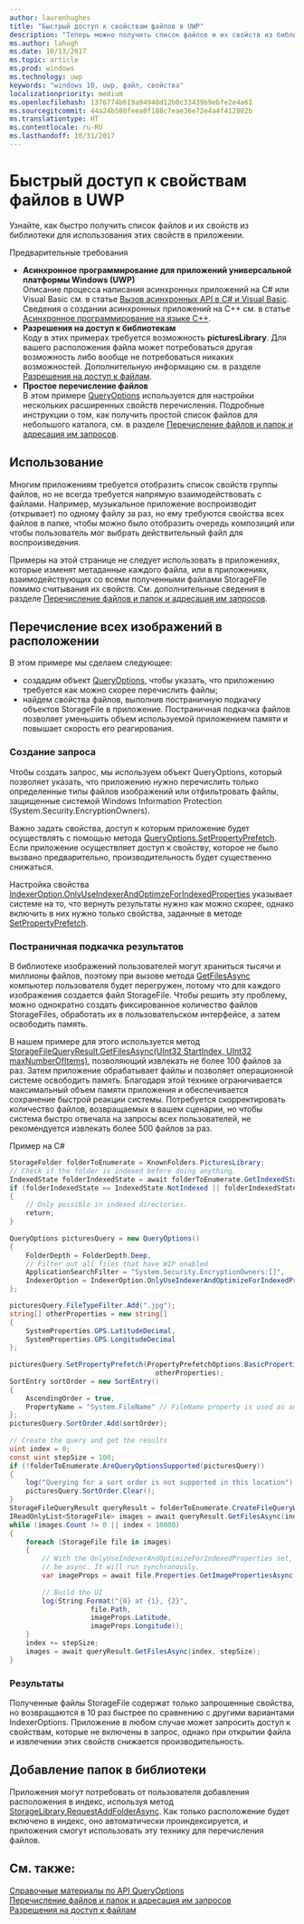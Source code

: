 ```yaml
---
author: laurenhughes
title: "Быстрый доступ к свойствам файлов в UWP"
description: "Теперь можно получить список файлов и их свойств из библиотеки для использования в приложении UWP."
ms.author: lahugh
ms.date: 10/13/2017
ms.topic: article
ms.prod: windows
ms.technology: uwp
keywords: "windows 10, uwp, файл, свойства"
localizationpriority: medium
ms.openlocfilehash: 1376774b619a94940d12b0c33439b9ebfe2e4a61
ms.sourcegitcommit: 44a24b580feea0f188c7eae36e72e4a4f412802b
ms.translationtype: HT
ms.contentlocale: ru-RU
ms.lasthandoff: 10/31/2017
---
```

# <a name="fast-access-to-file-properties-in-uwp"></a>Быстрый доступ к свойствам файлов в UWP 

Узнайте, как быстро получить список файлов и их свойств из библиотеки для использования этих свойств в приложении.  

Предварительные требования 
- **Асинхронное программирование для приложений универсальной платформы Windows (UWP)**     
Описание процесса написания асинхронных приложений на C# или Visual Basic см. в статье [Вызов асинхронных API в C# и Visual Basic](https://docs.microsoft.com/windows/uwp/threading-async/call-asynchronous-apis-in-csharp-or-visual-basic). Сведения о создании асинхронных приложений на C++ см. в статье [Асинхронное программирование на языке C++](https://docs.microsoft.com/windows/uwp/threading-async/asynchronous-programming-in-cpp-universal-windows-platform-apps). 
- **Разрешения на доступ к библиотекам**  
Коду в этих примерах требуется возможность **picturesLibrary**. Для вашего расположения файла может потребоваться другая возможность либо вообще не потребоваться никаких возможностей. Дополнительную информацию см. в разделе [Разрешения на доступ к файлам](https://docs.microsoft.com/windows/uwp/files/file-access-permissions). 
- **Простое перечисление файлов**   
В этом примере [QueryOptions](https://docs.microsoft.com/uwp/api/Windows.Storage.Search.QueryOptions) используется для настройки нескольких расширенных свойств перечисления. Подробные инструкции о том, как получить простой список файлов для небольшого каталога, см. в разделе [Перечисление файлов и папок и адресация им запросов](https://docs.microsoft.com/windows/uwp/files/quickstart-listing-files-and-folders). 

## <a name="usage"></a>Использование  
Многим приложениям требуется отобразить список свойств группы файлов, но не всегда требуется напрямую взаимодействовать с файлами. Например, музыкальное приложение воспроизводит (открывает) по одному файлу за раз, но ему требуются свойства всех файлов в папке, чтобы можно было отобразить очередь композиций или чтобы пользователь мог выбрать действительный файл для воспроизведения. 

Примеры на этой странице не следует использовать в приложениях, которые изменят метаданные каждого файла, или в приложениях, взаимодействующих со всеми полученными файлами StorageFIle помимо считывания их свойств. См. дополнительные сведения в разделе [Перечисление файлов и папок и адресация им запросов](https://docs.microsoft.com/windows/uwp/files/quickstart-listing-files-and-folders). 

## <a name="enumerate-all-the-pictures-in-a-location"></a>Перечисление всех изображений в расположении 
В этом примере мы сделаем следующее:
-  создадим объект [QueryOptions](https://docs.microsoft.com/uwp/api/Windows.Storage.Search.QueryOptions), чтобы указать, что приложению требуется как можно скорее перечислить файлы;
-  найдем свойства файлов, выполнив постраничную подкачку объектов StorageFile в приложение. Постраничная подкачка файлов позволяет уменьшить объем используемой приложением памяти и повышает скорость его реагирования.

### <a name="creating-the-query"></a>Создание запроса 
Чтобы создать запрос, мы используем объект QueryOptions, который позволяет указать, что приложению нужно перечислить только определенные типы файлов изображений или отфильтровать файлы, защищенные системой Windows Information Protection (System.Security.EncryptionOwners). 

Важно задать свойства, доступ к которым приложение будет осуществлять с помощью метода [QueryOptions.SetPropertyPrefetch](https://docs.microsoft.com/uwp/api/Windows.Storage.Search.QueryOptions#Windows_Storage_Search_QueryOptions_SetPropertyPrefetch_Windows_Storage_FileProperties_PropertyPrefetchOptions_Windows_Foundation_Collections_IIterable_System_String__). Если приложение осуществляет доступ к свойству, которое не было вызвано предварительно, производительность будет существенно снижаться.

Настройка свойства [IndexerOption.OnlyUseIndexerAndOptimzeForIndexedProperties](https://docs.microsoft.com/uwp/api/Windows.Storage.Search.IndexerOption) указывает системе на то, что вернуть результаты нужно как можно скорее, однако включить в них нужно только свойства, заданные в методе [SetPropertyPrefetch](https://docs.microsoft.com/uwp/api/Windows.Storage.Search.QueryOptions#Windows_Storage_Search_QueryOptions_SetPropertyPrefetch_Windows_Storage_FileProperties_PropertyPrefetchOptions_Windows_Foundation_Collections_IIterable_System_String__). 

### <a name="paging-in-the-results"></a>Постраничная подкачка результатов 
В библиотеке изображений пользователей могут храниться тысячи и миллионы файлов, поэтому при вызове метода [GetFilesAsync](https://docs.microsoft.com/uwp/api/windows.storage.search.storagefilequeryresult#Windows_Storage_Search_StorageFileQueryResult_GetFilesAsync_System_UInt32_System_UInt32_) компьютер пользователя будет перегружен, потому что для каждого изображения создается файл StorageFile. Чтобы решить эту проблему, можно однократно создать фиксированное количество файлов StorageFiles, обработать их в пользовательском интерфейсе, а затем освободить память. 

В нашем примере для этого используется метод [StorageFileQueryResult.GetFilesAsync(UInt32 StartIndex, UInt32 maxNumberOfItems)](https://docs.microsoft.com/uwp/api/windows.storage.search.storagefilequeryresult#Windows_Storage_Search_StorageFileQueryResult_GetFilesAsync_System_UInt32_System_UInt32_), позволяющий извлекать не более 100 файлов за раз. Затем приложение обрабатывает файлы и позволяет операционной системе освободить память. Благодаря этой технике ограничивается максимальный объем памяти приложения и обеспечивается сохранение быстрой реакции системы. Потребуется скорректировать количество файлов, возвращаемых в вашем сценарии, но чтобы система быстро отвечала на запросы всех пользователей, не рекомендуется извлекать более 500 файлов за раз.


Пример на C#  
```csharp
StorageFolder folderToEnumerate = KnownFolders.PicturesLibrary; 
// Check if the folder is indexed before doing anything. 
IndexedState folderIndexedState = await folderToEnumerate.GetIndexedStateAsync(); 
if (folderIndexedState == IndexedState.NotIndexed || folderIndexedState == IndexedState.Unknown) 
{ 
    // Only possible in indexed directories.  
    return; 
} 
 
QueryOptions picturesQuery = new QueryOptions() 
{ 
    FolderDepth = FolderDepth.Deep, 
    // Filter out all files that have WIP enabled
    ApplicationSearchFilter = "System.Security.EncryptionOwners:[]", 
    IndexerOption = IndexerOption.OnlyUseIndexerAndOptimizeForIndexedProperties 
}; 

picturesQuery.FileTypeFilter.Add(".jpg"); 
string[] otherProperties = new string[] 
{ 
    SystemProperties.GPS.LatitudeDecimal, 
    SystemProperties.GPS.LongitudeDecimal 
}; 
 
picturesQuery.SetPropertyPrefetch(PropertyPrefetchOptions.BasicProperties | PropertyPrefetchOptions.ImageProperties, 
                                    otherProperties); 
SortEntry sortOrder = new SortEntry() 
{ 
    AscendingOrder = true, 
    PropertyName = "System.FileName" // FileName property is used as an example. Any property can be used here.  
}; 
picturesQuery.SortOrder.Add(sortOrder); 
 
// Create the query and get the results 
uint index = 0; 
const uint stepSize = 100; 
if (!folderToEnumerate.AreQueryOptionsSupported(picturesQuery)) 
{ 
    log("Querying for a sort order is not supported in this location"); 
    picturesQuery.SortOrder.Clear(); 
} 
StorageFileQueryResult queryResult = folderToEnumerate.CreateFileQueryWithOptions(picturesQuery); 
IReadOnlyList<StorageFile> images = await queryResult.GetFilesAsync(index, stepSize); 
while (images.Count != 0 || index < 10000) 
{ 
    foreach (StorageFile file in images) 
    { 
        // With the OnlyUseIndexerAndOptimizeForIndexedProperties set, this won't  
        // be async. It will run synchronously. 
        var imageProps = await file.Properties.GetImagePropertiesAsync(); 
 
        // Build the UI 
        log(String.Format("{0} at {1}, {2}", 
                    file.Path, 
                    imageProps.Latitude, 
                    imageProps.Longitude)); 
    } 
    index += stepSize; 
    images = await queryResult.GetFilesAsync(index, stepSize); 
} 
```

### <a name="results"></a>Результаты 
Полученные файлы StorageFile содержат только запрошенные свойства, но возвращаются в 10 раз быстрее по сравнению с другими вариантами IndexerOptions. Приложение в любом случае может запросить доступ к свойствам, которые не включены в запрос, однако при открытии файла и извлечении этих свойств снижается производительность.  

## <a name="adding-folders-to-libraries"></a>Добавление папок в библиотеки 
Приложения могут потребовать от пользователя добавления расположения в индекс, используя метод [StorageLibrary.RequestAddFolderAsync](https://docs.microsoft.com/uwp/api/Windows.Storage.StorageLibrary#Windows_Storage_StorageLibrary_RequestAddFolderAsync). Как только расположение будет включено в индекс, оно автоматически проиндексируется, и приложения смогут использовать эту технику для перечисления файлов.
 
## <a name="see-also"></a>См. также:
[Справочные материалы по API QueryOptions](https://docs.microsoft.com/uwp/api/windows.storage.search.queryoptions)  
[Перечисление файлов и папок и адресация им запросов](https://docs.microsoft.com/windows/uwp/files/quickstart-listing-files-and-folders)  
[Разрешения на доступ к файлам](https://docs.microsoft.com/windows/uwp/files/file-access-permissions)   
 
 